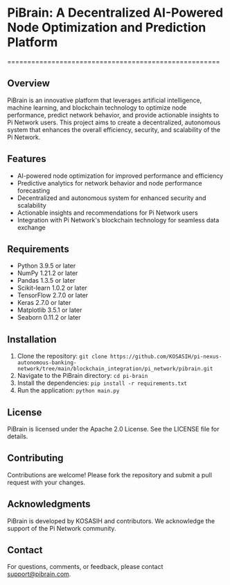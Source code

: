 # PiBrain: A Decentralized AI-Powered Node Optimization and Prediction Platform
=====================================================

Overview
--------

PiBrain is an innovative platform that leverages artificial intelligence, machine learning, and blockchain technology to optimize node performance, predict network behavior, and provide actionable insights to Pi Network users. This project aims to create a decentralized, autonomous system that enhances the overall efficiency, security, and scalability of the Pi Network.

Features
--------

* AI-powered node optimization for improved performance and efficiency
* Predictive analytics for network behavior and node performance forecasting
* Decentralized and autonomous system for enhanced security and scalability
* Actionable insights and recommendations for Pi Network users
* Integration with Pi Network's blockchain technology for seamless data exchange

Requirements
------------

* Python 3.9.5 or later
* NumPy 1.21.2 or later
* Pandas 1.3.5 or later
* Scikit-learn 1.0.2 or later
* TensorFlow 2.7.0 or later
* Keras 2.7.0 or later
* Matplotlib 3.5.1 or later
* Seaborn 0.11.2 or later

Installation
------------

1. Clone the repository: `git clone https://github.com/KOSASIH/pi-nexus-autonomous-banking-network/tree/main/blockchain_integration/pi_network/pibrain.git`
2. Navigate to the PiBrain directory: `cd pi-brain`
3. Install the dependencies: `pip install -r requirements.txt`
4. Run the application: `python main.py`

License
-------

PiBrain is licensed under the Apache 2.0 License. See the LICENSE file for details.

Contributing
------------

Contributions are welcome! Please fork the repository and submit a pull request with your changes.

Acknowledgments
---------------

PiBrain is developed by KOSASIH and contributors. We acknowledge the support of the Pi Network community.

Contact
-------

For questions, comments, or feedback, please contact [support@pibrain.com](mailto:support@pibrain.com).
